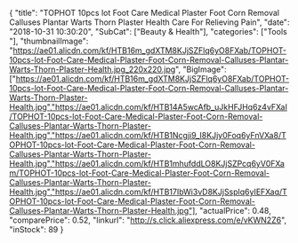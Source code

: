 {
	"title": "TOPHOT 10pcs lot Foot Care Medical Plaster Foot Corn Removal Calluses Plantar Warts Thorn Plaster Health Care For Relieving Pain",
	"date": "2018-10-31 10:30:20",
	"SubCat": ["Beauty & Health"],
	"categories": ["Tools "],
	"thumbnailImage": "https://ae01.alicdn.com/kf/HTB16m_gdXTM8KJjSZFlq6yO8FXab/TOPHOT-10pcs-lot-Foot-Care-Medical-Plaster-Foot-Corn-Removal-Calluses-Plantar-Warts-Thorn-Plaster-Health.jpg_220x220.jpg",
	"BigImage": ["https://ae01.alicdn.com/kf/HTB16m_gdXTM8KJjSZFlq6yO8FXab/TOPHOT-10pcs-lot-Foot-Care-Medical-Plaster-Foot-Corn-Removal-Calluses-Plantar-Warts-Thorn-Plaster-Health.jpg","https://ae01.alicdn.com/kf/HTB14A5wcAfb_uJkHFJHq6z4vFXaI/TOPHOT-10pcs-lot-Foot-Care-Medical-Plaster-Foot-Corn-Removal-Calluses-Plantar-Warts-Thorn-Plaster-Health.jpg","https://ae01.alicdn.com/kf/HTB1Ncgji9_I8KJjy0Foq6yFnVXa8/TOPHOT-10pcs-lot-Foot-Care-Medical-Plaster-Foot-Corn-Removal-Calluses-Plantar-Warts-Thorn-Plaster-Health.jpg","https://ae01.alicdn.com/kf/HTB1mhufddLO8KJjSZPcq6yV0FXam/TOPHOT-10pcs-lot-Foot-Care-Medical-Plaster-Foot-Corn-Removal-Calluses-Plantar-Warts-Thorn-Plaster-Health.jpg","https://ae01.alicdn.com/kf/HTB17IbWi3vD8KJjSsplq6yIEFXaq/TOPHOT-10pcs-lot-Foot-Care-Medical-Plaster-Foot-Corn-Removal-Calluses-Plantar-Warts-Thorn-Plaster-Health.jpg"],
	"actualPrice": 0.48,
	"comparePrice": 0.52,
	"linkurl": "http://s.click.aliexpress.com/e/vKWN2Z6",
	"inStock": 89
}
